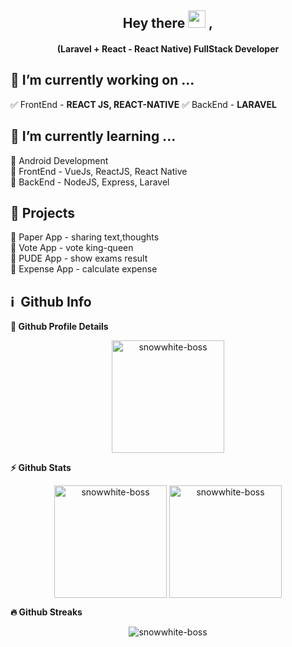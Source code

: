 <h2 align="center">
  Hey there <img src="https://media.giphy.com/media/hvRJCLFzcasrR4ia7z/giphy.gif" width="28"> ,
   <!-- I'm <a href="">Tony Robin</a>!  -->
</h2>

<h4 align='center'>
  (Laravel + React - React Native) FullStack Developer
</h4>

## 💪 I’m currently working on ...
  ✅ FrontEnd - <b>REACT JS, REACT-NATIVE</b>
  ✅ BackEnd - <b>LARAVEL</b>

## 🌱 I’m currently learning ... 
💚 Android Development
<br>💚 FrontEnd - VueJs, ReactJS, React Native
<br>💚 BackEnd - NodeJS, Express, Laravel
	
## 👏 Projects
💚 Paper App 		- sharing text,thoughts<br>
💚 Vote App  		- vote king-queen<br>
💚 PUDE App  		- show exams result<br>
💚 Expense App		- calculate expense<br>
<h2>ℹ️ &nbsp;Github Info</h2>
	
  <summary><b>🔎 Github Profile Details</b></summary>
<p align="center"><img height="180em" src="https://github-profile-summary-cards.vercel.app/api/cards/profile-details?username=WinKoKoNaing&theme=github_dark" alt="snowwhite-boss" align = "center"/></p>

  <summary><b>⚡ Github Stats</b></summary>
<p align="center"><img height="180em" src="https://github-readme-stats.vercel.app/api?username=WinKoKoNaing&hide_border=true&count_private=true&show_icons=true&theme=radical" alt="snowwhite-boss" align = "center"/>
<img height="180em" src="https://github-readme-stats.vercel.app/api/top-langs?username=WinKoKoNaing&show_icons=true&locale=en&layout=compact&hide_border=true&theme=radical" alt="snowwhite-boss" align = "center"/></p>

 <summary><b>🔥 Github Streaks</b></summary>
<p align="center"><img src="https://github-readme-streak-stats.herokuapp.com/?user=WinKoKoNaing&theme=black-ice&hide_border=true&stroke=0000&background=0D1117&ring=e05397&fire=e05397&currStreakLabel=e05397" alt="snowwhite-boss" /></p>
<!--
**WinKoKoNaing/winkokonaing** is a ✨ _special_ ✨ repository because its `README.md` (this file) appears on your GitHub profile.

Here are some ideas to get you started:

- 🟢 I’m currently working on ...
- 🌱 I’m currently learning ...
- 👯 I’m looking to collaborate on ...
- 🤔 I’m looking for help with ...
- 💬 Ask me about ...
- 📫 How to reach me: ...
- 😄 Pronouns: ...
- ⚡ Fun fact: ...
-->
